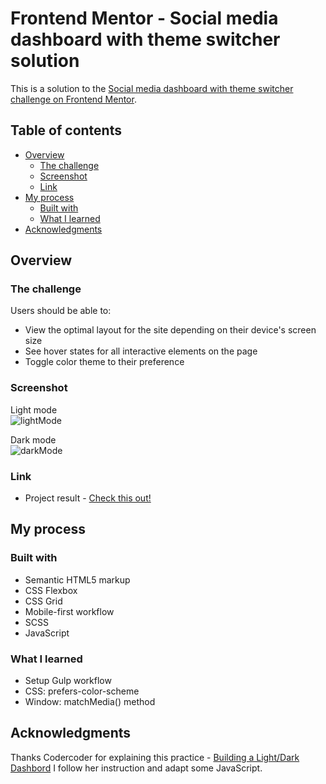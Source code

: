 # Frontend Mentor - Social media dashboard with theme switcher solution

This is a solution to the [Social media dashboard with theme switcher challenge on Frontend Mentor](https://www.frontendmentor.io/challenges/social-media-dashboard-with-theme-switcher-6oY8ozp_H). 

## Table of contents

- [Overview](#overview)
  - [The challenge](#the-challenge)
  - [Screenshot](#screenshot)
  - [Link](#link)
- [My process](#my-process)
  - [Built with](#built-with)
  - [What I learned](#what-i-learned)
- [Acknowledgments](#acknowledgments)

## Overview

### The challenge

Users should be able to:

- View the optimal layout for the site depending on their device's screen size
- See hover states for all interactive elements on the page
- Toggle color theme to their preference

### Screenshot
Light mode \
  ![lightMode](https://github.com/peiyi-c/dark-light-toggle-dashboard/assets/73789013/001c7e1a-0055-47bd-a9e3-c9d51a10f698)

Dark mode \
![darkMode](https://github.com/peiyi-c/dark-light-toggle-dashboard/assets/73789013/6217541f-8645-4cc6-9dd9-ac4f339487eb)

### Link

- Project result - [Check this out!](https://grandiose-hearing.surge.sh/)
  
## My process

### Built with

- Semantic HTML5 markup
- CSS Flexbox
- CSS Grid
- Mobile-first workflow
- SCSS
- JavaScript

### What I learned

- Setup Gulp workflow
- CSS: prefers-color-scheme
- Window: matchMedia() method

## Acknowledgments

Thanks Codercoder for explaining this practice - [Building a Light/Dark Dashbord](https://www.youtube.com/playlist?list=PLUWqFDiirlsu5az5EIyxe8ZddyNO_kDuP) I follow her instruction and adapt some JavaScript.

